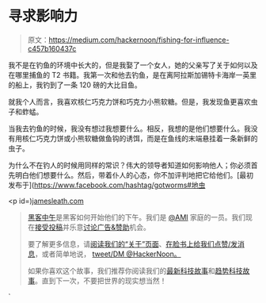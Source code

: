 # 寻求影响力

> 原文：<https://medium.com/hackernoon/fishing-for-influence-c457b160437c>

我不是在钓鱼的环境中长大的，但是我娶了一个女人，她的父亲写了关于如何以及在哪里捕鱼的 T2 书籍。我第一次和他去钓鱼，是在离阿拉斯加锡特卡海岸一英里的船上，我钓到了一条 120 磅的大比目鱼。

就我个人而言，我喜欢核仁巧克力饼和巧克力小熊软糖。但是，我发现鱼更喜欢虫子和蚱蜢。

当我去钓鱼的时候，我没有想过我想要什么。相反，我想的是他们想要什么。我没有用核仁巧克力饼或小熊软糖做鱼钩的诱饵，而是在鱼线的末端悬挂着一条新鲜的虫子。

为什么不在钓人的时候用同样的常识？伟大的领导者知道如何影响他人；你必须首先明白他们想要什么。然后，带着仆人的心态，你不加评判地把它给他们。[最初发布于](https://www.facebook.com/hashtag/gotworms#地虫</a></p><p id=)[jamesleath.com](http://bit.ly/1PEq9h8)

> [黑客中午](http://bit.ly/Hackernoon)是黑客如何开始他们的下午。我们是 [@AMI](http://bit.ly/atAMIatAMI) 家庭的一员。我们现在[接受投稿](http://bit.ly/hackernoonsubmission)并乐意[讨论广告&赞助](mailto:partners@amipublications.com)机会。
> 
> 要了解更多信息，请[阅读我们的“关于”页面](https://goo.gl/4ofytp)、[在脸书上给我们点赞/发消息](http://bit.ly/HackernoonFB)，或者简单地说， [tweet/DM @HackerNoon。](https://goo.gl/k7XYbx)
> 
> 如果你喜欢这个故事，我们推荐你阅读我们的[最新科技故事](http://bit.ly/hackernoonlatestt)和[趋势科技故事](https://hackernoon.com/trending)。直到下一次，不要把世界的现实想当然！

`